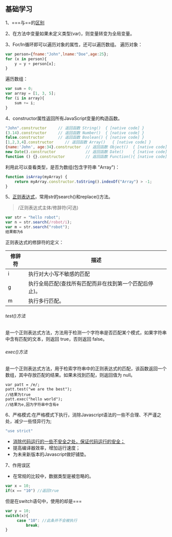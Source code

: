 ## 基础学习
1、===与==的[区别](http://www.runoob.com/js/js-strings.html)

2、在方法中变量如果未定义类型(var)，则变量转变为全局变量。

3、For/In循环即可以遍历对象的属性，还可以遍历数组。
遍历对象：
```js
var person={fname:"John",lname:"Doe",age:25}; 
for (x in person){
    y = y + person[x];
}
```
遍历数组：
```js
var sum = 0;
var array = [1, 3, 5];
for (i in array){
    sum += i;
}
```
4、constructor属性返回所有JavaScript变量的构造函数。
```js
"John".constructor     // 返回函数 String()  { [native code] }
(3.14).constructor     // 返回函数 Number()  { [native code] }
false.constructor      // 返回函数 Boolean() { [native code] }
[1,2,3,4].constructor     // 返回函数 Array()   { [native code] }
{name:'John', age:34}.constructor  // 返回函数 Object()  { [native code] }
new Date().constructor             // 返回函数 Date()    { [native code] }
function () {}.constructor         // 返回函数 Function(){ [native code] }
```
利用此可以查看类型，是否为数组(包含字符串 "Array")：
```js
function isArray(myArray) {
    return myArray.constructor.toString().indexOf("Array") > -1;
}
```
5、[正则表达式](http://www.runoob.com/js/js-regexp.html)，常用str的search()和replace()方法。
>/正则表达式主体/修辞符(可选)

```js
var str = "hello robot";
var n = str.search(/robot/i);
var m = str.search("robot");
结果都为6
```
正则表达式的修辞符的定义：

修辞符| 描述
------|------
i|执行对大小写不敏感的匹配
g|执行全局匹配(查找所有匹配而非在找到第一个匹配后停止)。
m|执行多行匹配。

###### test()方法
是一个正则表达式方法，方法用于检测一个字符串是否匹配某个模式，如果字符串中含有匹配的文本，则返回 true，否则返回 false。
###### exec()方法
是一个正则表达式方法，用于检索字符串中的正则表达式的匹配，该函数返回一个数组，其中存放匹配的结果。如果未找到匹配，则返回值为 null。

```
var patt = /e/;
patt.test("we are the best");
//结果为true
patt.exec("hello world");
//结果为e,因为字符串中含有e
```
6、严格模式:在严格模式下执行，消除Javascript语法的一些不合理、不严谨之处，减少一些怪异行为;
```js
"use strict"
```
- [消除代码运行的一些不安全之处，保证代码运行的安全；](http://www.runoob.com/js/js-strict.html)
- 提高编译器效率，增加运行速度；
- 为未来新版本的Javascript做好铺垫。

7、作用误区
- 在常规的比较中，数据类型是被忽略的。
```js
var x = 10;
if(x == "10") //返回true
```
但是在switch语句中，使用的却是===
```js
var y = 10;
switch(x){
     case "10": //此条并不会被执行
         break;
}
```











